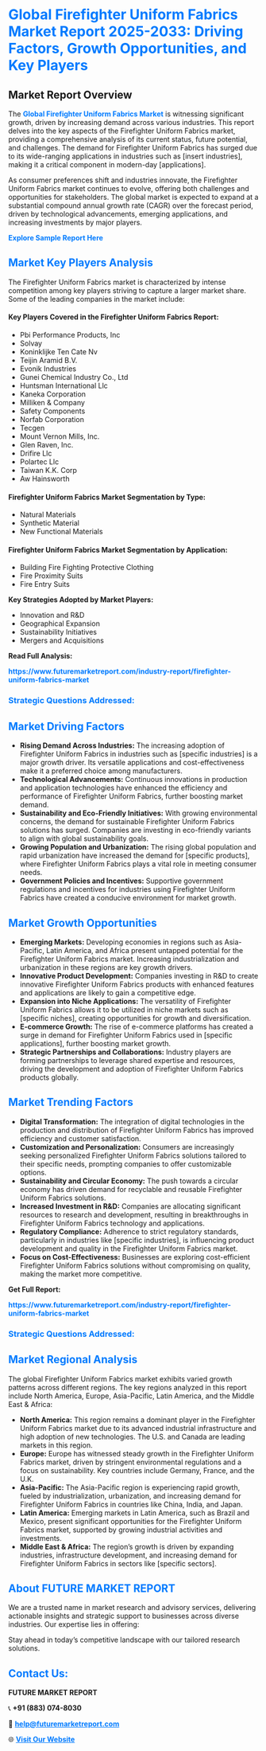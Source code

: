 <h1 style="color: #007BFF;">Global Firefighter Uniform Fabrics Market Report 2025-2033: Driving Factors, Growth Opportunities, and Key Players</h1>

<section id="overview">
<h2>Market Report Overview</h2>
<p>The <a href="https://www.futuremarketreport.com/industry-report/firefighter-uniform-fabrics-market" style="color: #007BFF; text-decoration: none;"><strong>Global Firefighter Uniform Fabrics Market</strong></a> is witnessing significant growth, driven by increasing demand across various industries. This report delves into the key aspects of the Firefighter Uniform Fabrics market, providing a comprehensive analysis of its current status, future potential, and challenges. The demand for Firefighter Uniform Fabrics has surged due to its wide-ranging applications in industries such as [insert industries], making it a critical component in modern-day [applications].</p>
<p>As consumer preferences shift and industries innovate, the Firefighter Uniform Fabrics market continues to evolve, offering both challenges and opportunities for stakeholders. The global market is expected to expand at a substantial compound annual growth rate (CAGR) over the forecast period, driven by technological advancements, emerging applications, and increasing investments by major players.</p>
</section>

<section id="overview">
<p><a href="https://www.futuremarketreport.com/request-sample/reportId=29576" style="color: #007BFF; text-decoration: none;"><strong>Explore Sample Report Here</strong></a></p>
</section>

<section id="key-players">
<h2 style="color: #007BFF;">Market Key Players Analysis</h2>
<p>The Firefighter Uniform Fabrics market is characterized by intense competition among key players striving to capture a larger market share. Some of the leading companies in the market include:</p>
<h4>Key Players Covered in the Firefighter Uniform Fabrics Report:</h4>
<ul><li>Pbi Performance Products, Inc</li><li>Solvay</li><li>Koninklijke Ten Cate Nv</li><li>Teijin Aramid B.V.</li><li>Evonik Industries</li><li>Gunei Chemical Industry Co., Ltd</li><li>Huntsman International Llc</li><li>Kaneka Corporation</li><li>Milliken &amp; Company</li><li>Safety Components</li><li>Norfab Corporation</li><li>Tecgen</li><li>Mount Vernon Mills, Inc.</li><li>Glen Raven, Inc.</li><li>Drifire Llc</li><li>Polartec Llc</li><li>Taiwan K.K. Corp</li><li>Aw Hainsworth</li></ul>
<h4>Firefighter Uniform Fabrics Market Segmentation by Type:</h4>
<ul><li>Natural Materials</li><li>Synthetic Material</li><li>New Functional Materials</li></ul>

<h4>Firefighter Uniform Fabrics Market Segmentation by Application:</h4>
<ul><li>Building Fire Fighting Protective Clothing</li><li>Fire Proximity Suits</li><li>Fire Entry Suits</li></ul>
<p><strong>Key Strategies Adopted by Market Players:</strong></p>
<ul>
<li>Innovation and R&D</li>
<li>Geographical Expansion</li>
<li>Sustainability Initiatives</li>
<li>Mergers and Acquisitions</li>
</ul>
</section>

<section>
<p><strong>Read Full Analysis: </strong></p><a href="https://www.futuremarketreport.com/industry-report/firefighter-uniform-fabrics-market" style="color: #007BFF; text-decoration: none;"><strong>https://www.futuremarketreport.com/industry-report/firefighter-uniform-fabrics-market</strong></a>
<h3 style="color: #007BFF;">Strategic Questions Addressed:</h3>
</section>

<section id="driving-factors">
<h2 style="color: #007BFF;">Market Driving Factors</h2>
<ul>
<li><strong>Rising Demand Across Industries:</strong> The increasing adoption of Firefighter Uniform Fabrics in industries such as [specific industries] is a major growth driver. Its versatile applications and cost-effectiveness make it a preferred choice among manufacturers.</li>
<li><strong>Technological Advancements:</strong> Continuous innovations in production and application technologies have enhanced the efficiency and performance of Firefighter Uniform Fabrics, further boosting market demand.</li>
<li><strong>Sustainability and Eco-Friendly Initiatives:</strong> With growing environmental concerns, the demand for sustainable Firefighter Uniform Fabrics solutions has surged. Companies are investing in eco-friendly variants to align with global sustainability goals.</li>
<li><strong>Growing Population and Urbanization:</strong> The rising global population and rapid urbanization have increased the demand for [specific products], where Firefighter Uniform Fabrics plays a vital role in meeting consumer needs.</li>
<li><strong>Government Policies and Incentives:</strong> Supportive government regulations and incentives for industries using Firefighter Uniform Fabrics have created a conducive environment for market growth.</li>
</ul>
</section>

<section id="growth-opportunities">
<h2 style="color: #007BFF;">Market Growth Opportunities</h2>
<ul>
<li><strong>Emerging Markets:</strong> Developing economies in regions such as Asia-Pacific, Latin America, and Africa present untapped potential for the Firefighter Uniform Fabrics market. Increasing industrialization and urbanization in these regions are key growth drivers.</li>
<li><strong>Innovative Product Development:</strong> Companies investing in R&D to create innovative Firefighter Uniform Fabrics products with enhanced features and applications are likely to gain a competitive edge.</li>
<li><strong>Expansion into Niche Applications:</strong> The versatility of Firefighter Uniform Fabrics allows it to be utilized in niche markets such as [specific niches], creating opportunities for growth and diversification.</li>
<li><strong>E-commerce Growth:</strong> The rise of e-commerce platforms has created a surge in demand for Firefighter Uniform Fabrics used in [specific applications], further boosting market growth.</li>
<li><strong>Strategic Partnerships and Collaborations:</strong> Industry players are forming partnerships to leverage shared expertise and resources, driving the development and adoption of Firefighter Uniform Fabrics products globally.</li>
</ul>
</section>

<section id="trending-factors">
<h2 style="color: #007BFF;">Market Trending Factors</h2>
<ul>
<li><strong>Digital Transformation:</strong> The integration of digital technologies in the production and distribution of Firefighter Uniform Fabrics has improved efficiency and customer satisfaction.</li>
<li><strong>Customization and Personalization:</strong> Consumers are increasingly seeking personalized Firefighter Uniform Fabrics solutions tailored to their specific needs, prompting companies to offer customizable options.</li>
<li><strong>Sustainability and Circular Economy:</strong> The push towards a circular economy has driven demand for recyclable and reusable Firefighter Uniform Fabrics solutions.</li>
<li><strong>Increased Investment in R&D:</strong> Companies are allocating significant resources to research and development, resulting in breakthroughs in Firefighter Uniform Fabrics technology and applications.</li>
<li><strong>Regulatory Compliance:</strong> Adherence to strict regulatory standards, particularly in industries like [specific industries], is influencing product development and quality in the Firefighter Uniform Fabrics market.</li>
<li><strong>Focus on Cost-Effectiveness:</strong> Businesses are exploring cost-efficient Firefighter Uniform Fabrics solutions without compromising on quality, making the market more competitive.</li>
</ul>
</section>

<section>
<p><strong>Get Full Report: </strong></p><a href="https://www.futuremarketreport.com/industry-report/firefighter-uniform-fabrics-market" style="color: #007BFF; text-decoration: none;"><strong>https://www.futuremarketreport.com/industry-report/firefighter-uniform-fabrics-market</strong></a>
<h3 style="color: #007BFF;">Strategic Questions Addressed:</h3>
</section>


<section id="regional-analysis">
<h2 style="color: #007BFF;">Market Regional Analysis</h2>
<p>The global Firefighter Uniform Fabrics market exhibits varied growth patterns across different regions. The key regions analyzed in this report include North America, Europe, Asia-Pacific, Latin America, and the Middle East & Africa:</p>
<ul>
<li><strong>North America:</strong> This region remains a dominant player in the Firefighter Uniform Fabrics market due to its advanced industrial infrastructure and high adoption of new technologies. The U.S. and Canada are leading markets in this region.</li>
<li><strong>Europe:</strong> Europe has witnessed steady growth in the Firefighter Uniform Fabrics market, driven by stringent environmental regulations and a focus on sustainability. Key countries include Germany, France, and the U.K.</li>
<li><strong>Asia-Pacific:</strong> The Asia-Pacific region is experiencing rapid growth, fueled by industrialization, urbanization, and increasing demand for Firefighter Uniform Fabrics in countries like China, India, and Japan.</li>
<li><strong>Latin America:</strong> Emerging markets in Latin America, such as Brazil and Mexico, present significant opportunities for the Firefighter Uniform Fabrics market, supported by growing industrial activities and investments.</li>
<li><strong>Middle East & Africa:</strong> The region’s growth is driven by expanding industries, infrastructure development, and increasing demand for Firefighter Uniform Fabrics in sectors like [specific sectors].</li>
</ul>
</section>

<footer>
<h2 style="color: #007BFF;">About FUTURE MARKET REPORT</h2>
<p>We are a trusted name in market research and advisory services, delivering actionable insights and strategic support to businesses across diverse industries. Our expertise lies in offering:</p>

<p>Stay ahead in today’s competitive landscape with our tailored research solutions.</p>

<h2 style="color: #007BFF;">Contact Us:</h2>
<p><strong>FUTURE MARKET REPORT</strong></p>
<p>📞 <strong>+91 (883) 074-8030</strong></p>
<p>📧 <strong><a href="mailto:help@futuremarketreport.com" style="color: #007BFF;">help@futuremarketreport.com</a></strong></p>
<p>🌐 <strong><a href="https://www.futuremarketreport.com/" style="color: #007BFF;">Visit Our Website</a></strong></p>
</footer>